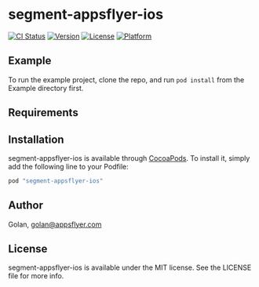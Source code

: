 # segment-appsflyer-ios

[![CI Status](http://img.shields.io/travis/Golan/segment-appsflyer-ios.svg?style=flat)](https://travis-ci.org/Golan/segment-appsflyer-ios)
[![Version](https://img.shields.io/cocoapods/v/segment-appsflyer-ios.svg?style=flat)](http://cocoapods.org/pods/segment-appsflyer-ios)
[![License](https://img.shields.io/cocoapods/l/segment-appsflyer-ios.svg?style=flat)](http://cocoapods.org/pods/segment-appsflyer-ios)
[![Platform](https://img.shields.io/cocoapods/p/segment-appsflyer-ios.svg?style=flat)](http://cocoapods.org/pods/segment-appsflyer-ios)

## Example

To run the example project, clone the repo, and run `pod install` from the Example directory first.

## Requirements

## Installation

segment-appsflyer-ios is available through [CocoaPods](http://cocoapods.org). To install
it, simply add the following line to your Podfile:

```ruby
pod "segment-appsflyer-ios"
```

## Author

Golan, golan@appsflyer.com

## License

segment-appsflyer-ios is available under the MIT license. See the LICENSE file for more info.
